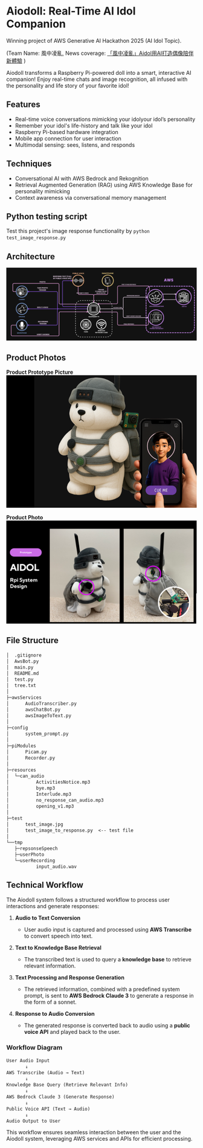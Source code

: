 # Aiodoll: Real-Time AI Idol Companion

Winning project of AWS Generative AI Hackathon 2025 (AI Idol Topic).

(Team Name: 風中凌亂, News coverage: [「風中凌亂」Aidol用AI打造偶像陪伴新體驗](https://www.digitimes.com.tw/tech/dt/n/shwnws.asp?cnlid=13&id=0000721877_X1U9UTHK61JO1H8TBYJKF&cat=30) )

Aiodoll transforms a Raspberry Pi-powered doll into a smart, interactive AI companion! Enjoy real-time chats and image recognition, all infused with the personality and life story of your favorite idol!

## Features

- Real-time voice conversations mimicking your idolyour idol’s personality
- Remember your idol's life-history and talk like your idol
- Raspberry Pi-based hardware integration
- Mobile app connection for user interaction
- Multimodal sensing: sees, listens, and responds

## Techniques

- Conversational AI with AWS Bedrock and Rekognition
- Retrieval Augmented Generation (RAG) using AWS Knowledge Base for personality mimicking
- Context awareness via conversational memory management

## Python testing script

Test this project's image response functionality by `python test_image_response.py`

## Architecture

![Architecture](demo_pics/architecture.png)

## Product Photos

**Product Prototype Picture**
![alt text](demo_pics/demo_pic1.png)

**Product Photo**
![alt text](demo_pics/demo_pic2.png)

## File Structure

```
│  .gitignore
│  AwsBot.py
│  main.py
│  README.md
│  test.py
│  tree.txt
│
├─awsServices
│      AudioTranscriber.py
│      awsChatBot.py
│      awsImageToText.py
│
├─config
│      system_prompt.py
│
├─piModules
│      Picam.py
│      Recorder.py
│
├─resources
│  └─can_audio
│          ActivitiesNotice.mp3
│          bye.mp3
│          Interlude.mp3
│          no_response_can_audio.mp3
│          opening_v1.mp3
│
├─test
│      test_image.jpg
│      test_image_to_response.py  <-- test file
│
└──tmp
   ├─repsonseSpeech
   ├─userPhoto
   └─userRecording
           input_audio.wav

```

## Technical Workflow

The Aiodoll system follows a structured workflow to process user interactions and generate responses:

1. **Audio to Text Conversion**

   - User audio input is captured and processed using **AWS Transcribe** to convert speech into text.

2. **Text to Knowledge Base Retrieval**

   - The transcribed text is used to query a **knowledge base** to retrieve relevant information.

3. **Text Processing and Response Generation**

   - The retrieved information, combined with a predefined system prompt, is sent to **AWS Bedrock Claude 3** to generate a response in the form of a sonnet.

4. **Response to Audio Conversion**
   - The generated response is converted back to audio using a **public voice API** and played back to the user.

### Workflow Diagram

```plaintext
User Audio Input
       ↓
AWS Transcribe (Audio → Text)
       ↓
Knowledge Base Query (Retrieve Relevant Info)
       ↓
AWS Bedrock Claude 3 (Generate Response)
       ↓
Public Voice API (Text → Audio)
       ↓
Audio Output to User
```

This workflow ensures seamless interaction between the user and the Aiodoll system, leveraging AWS services and APIs for efficient processing.
